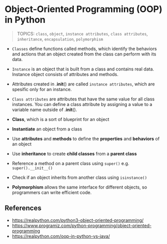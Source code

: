 # Object-Oriented Programming (OOP) in Python

> TOPICS: `class`, `object`, `instance attributes`, `class attributes`, `inheritance`, `encapsulation`, `polymorphism`

- `Classes` define functions called methods, 
which identify the behaviors and actions 
that an object created from the class 
can perform with its data.

- `Instance` is an object that is built 
from a class and contains real data.
Instance object consists of attributes and methods.

- Attributes created in .__init__() are called `instance attributes`,
which are spesific only for an instance.

- `Class attributes` are attributes that have the same value for all class instances. 
You can define a class attribute by assigning a value to a variable name outside of .__init__().

- **Class**, which is a sort of blueprint for an object
- **Instantiate** an object from a class
- Use **attributes** and **methods** to define the **properties** and **behaviors** of an object
- Use **inheritance** to create **child classes** from a **parent class**
- Reference a method on a parent class using `super()` e.g. `super().__init__()`
- Check if an object inherits from another class using `isinstance()`
- **Polymorphism** allows the same interface for different objects, so programmers can write efficient code.


## References
- https://realpython.com/python3-object-oriented-programming/
- https://www.programiz.com/python-programming/object-oriented-programming
- https://realpython.com/oop-in-python-vs-java/
